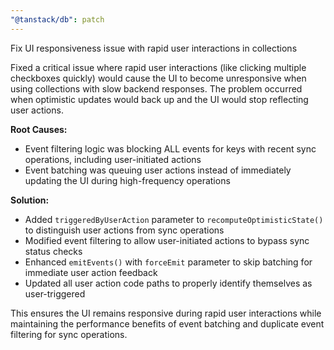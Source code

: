 ```yaml
---
"@tanstack/db": patch
---
```


Fix UI responsiveness issue with rapid user interactions in collections

Fixed a critical issue where rapid user interactions (like clicking multiple checkboxes quickly) would cause the UI to become unresponsive when using collections with slow backend responses. The problem occurred when optimistic updates would back up and the UI would stop reflecting user actions.

**Root Causes:**
- Event filtering logic was blocking ALL events for keys with recent sync operations, including user-initiated actions
- Event batching was queuing user actions instead of immediately updating the UI during high-frequency operations

**Solution:**
- Added `triggeredByUserAction` parameter to `recomputeOptimisticState()` to distinguish user actions from sync operations
- Modified event filtering to allow user-initiated actions to bypass sync status checks
- Enhanced `emitEvents()` with `forceEmit` parameter to skip batching for immediate user action feedback
- Updated all user action code paths to properly identify themselves as user-triggered

This ensures the UI remains responsive during rapid user interactions while maintaining the performance benefits of event batching and duplicate event filtering for sync operations.

